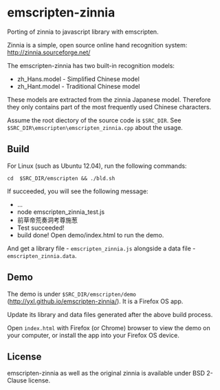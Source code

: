 emscripten-zinnia
=================

Porting of zinnia to javascript library with emscripten.

Zinnia is a simple, open source online hand recognition system:
<http://zinnia.sourceforge.net/>

The emscripten-zinnia has two built-in recognition models:

 * zh_Hans.model - Simplified Chinese model
 * zh_Hant.model - Traditional Chinese model

These models are extracted from the zinnia Japanese model. Therefore they
only contains part of the most frequently used Chinese characters.

Assume the root diectory of the source code is `$SRC_DIR`. See
`$SRC_DIR\emscripten\emscripten_zinnia.cpp` about the usage.

Build
-------

For Linux (such as Ubuntu 12.04), run the following commands:

`cd  $SRC_DIR/emscripten && ./bld.sh`

If succeeded, you will see the following message:

 * ...
 * node emscripten_zinnia_test.js
 * 前草帝荒奏洞考尊施葱
 * Test succeeded!
 * build done! Open demo/index.html to run the demo.

And get a library file - `emscripten_zinnia.js` alongside a data file - `emscripten_zinnia.data`.

Demo
-------

The demo is under `$SRC_DIR/emscripten/demo` (<http://yxl.github.io/emscripten-zinnia/>). It is a Firefox OS app.

Update its library and data files generated after the above build process.

Open `index.html` with Firefox (or Chrome) browser to view the demo on your computer,
or install the app into your Firefox OS device.

License
-------

emscripten-zinnia as well as the original zinnia is available under BSD 2-Clause
license.
